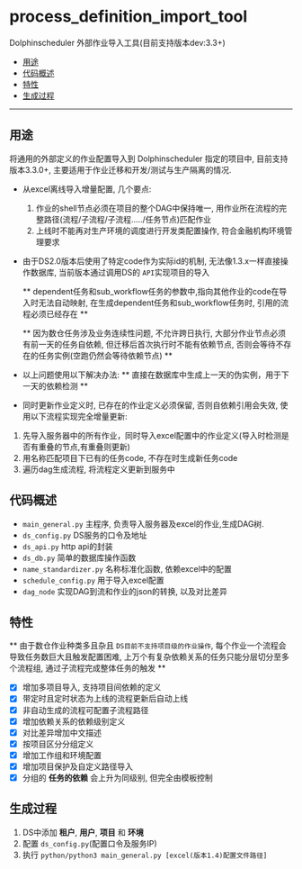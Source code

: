 # process_definition_import_tool

Dolphinscheduler 外部作业导入工具(目前支持版本dev:3.3+)

- [用途](#用途)
- [代码概述](#代码概述)
- [特性](#特性)
- [生成过程](#生成过程(2.1))

---

## 用途

将通用的外部定义的作业配置导入到 Dolphinscheduler 指定的项目中, 目前支持版本3.3.0+, 主要适用于作业迁移和开发/测试与生产隔离的情况.

* 从excel离线导入增量配置, 几个要点:

  1. 作业的shell节点必须在项目的整个DAG中保持唯一, 用作业所在流程的完整路径(流程/子流程/子流程...../任务节点)匹配作业
  2. 上线时不能再对生产环境的调度进行开发类配置操作, 符合金融机构环境管理要求
* 由于DS2.0版本后使用了特定code作为实际id的机制, 无法像1.3.x一样直接操作数据库, 当前版本通过调用DS的 `API`实现项目的导入

  ** dependent任务和sub_workflow任务的参数中,指向其他作业的code在导入时无法自动映射, 在生成dependent任务和sub_workflow任务时, 引用的流程必须已经存在 **

  ** 因为数仓任务涉及业务连续性问题, 不允许跨日执行, 大部分作业节点必须有前一天的任务自依赖, 但迁移后首次执行时不能有依赖节点, 否则会等待不存在的任务实例(空跑仍然会等待依赖节点) **
* 以上问题使用以下解决办法:
  ** 直接在数据库中生成上一天的伪实例，用于下一天的依赖检测 **
* 同时更新作业定义时, 已存在的作业定义必须保留, 否则自依赖引用会失效, 使用以下流程实现完全增量更新:

1. 先导入服务器中的所有作业，同时导入excel配置中的作业定义(导入时检测是否有重叠的节点,有重叠则更新)
2. 用名称匹配项目下已有的任务code, 不存在时生成新任务code
3. 遍历dag生成流程, 将流程定义更新到服务中

## 代码概述

* `main_general.py`
  主程序, 负责导入服务器及excel的作业,生成DAG树.
* `ds_config.py`
  DS服务的口令及地址
* `ds_api.py`
  http api的封装
* `ds_db.py`
  简单的数据库操作函数
* `name_standardizer.py`
  名称标准化函数, 依赖excel中的配置
* `schedule_config.py`
  用于导入excel配置
* `dag_node`
  实现DAG到流和作业的json的转换, 以及对比差异

## 特性

** 由于数仓作业种类多且杂且 `DS目前不支持项目级的作业操作`, 每个作业一个流程会导致任务数巨大且触发配置困难, 上万个有复杂依赖关系的任务只能分层切分至多个流程组, 通过子流程完成整体任务的触发 **

- [X] 增加多项目导入, 支持项目间依赖的定义
- [X] 带定时且定时状态为上线的流程更新后自动上线
- [X] 非自动生成的流程可配置子流程路径
- [X] 增加依赖关系的依赖级别定义
- [X] 对比差异增加中文描述
- [X] 按项目区分分组定义
- [X] 增加工作组和环境配置
- [X] 增加项目保护及自定义路径导入
- [X] 分组的 **任务的依赖** 会上升为同级别, 但完全由模板控制

## 生成过程

1. DS中添加 **租户**, **用户**, **项目** 和 **环境**
2. 配置 `ds_config.py`(配置口令及服务IP)
3. 执行 `python/python3 main_general.py [excel(版本1.4)配置文件路径]`
